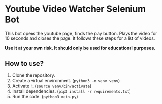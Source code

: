 # Youtube Video Watcher Selenium Bot

This bot opens the youtube page, finds the play button. Plays the video for 10 seconds and closes the page. It follows these steps for a list of videos.

**Use it at your own risk. It should only be used for educational purposes.**

## How to use?

1. Clone the repository.
2. Create a virtual environment. (`python3 -m venv venv`)
3. Activate it. (`source venv/bin/activate`)
4. Install dependencies. (`pip3 install -r requirements.txt`)
5. Run the code. (`python3 main.py`)
